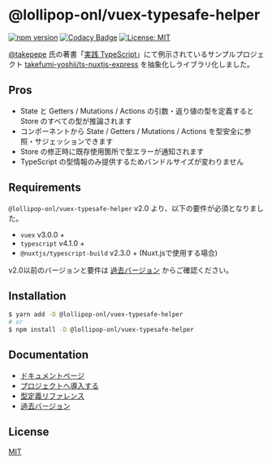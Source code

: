 # @lollipop-onl/vuex-typesafe-helper

[![npm version](https://badge.fury.io/js/%40lollipop-onl%2Fvuex-typesafe-helper.svg)](https://badge.fury.io/js/%40lollipop-onl%2Fvuex-typesafe-helper)
[![Codacy Badge](https://app.codacy.com/project/badge/Grade/38eb7615c6b644cf9504674bab46ac87)](https://www.codacy.com/manual/lollipop-onl/vuex-typesafe-helper?utm_source=github.com&amp;utm_medium=referral&amp;utm_content=lollipop-onl/vuex-typesafe-helper&amp;utm_campaign=Badge_Grade)
[![License: MIT](https://img.shields.io/badge/License-MIT-yellow.svg)](https://opensource.org/licenses/MIT)

[@takepepe](https://twitter.com/takepepe) 氏の著書「[実践 TypeScript](https://www.amazon.co.jp/dp/483996937X/ref=cm_sw_r_tw_dp_x_6tbwFbF4K4M05)」にて例示されているサンプルプロジェクト [takefumi-yoshii/ts-nuxtjs-express](https://github.com/takefumi-yoshii/ts-nuxtjs-express) を抽象化しライブラリ化しました。

## Pros

* State と Getters / Mutations / Actions の引数・返り値の型を定義すると Store のすべての型が推論されます
* コンポーネントから State / Getters / Mutations / Actions を型安全に参照・サジェッションできます
* Store の修正時に既存使用箇所で型エラーが通知されます
* TypeScript の型情報のみ提供するためバンドルサイズが変わりません

## Requirements

`@lollipop-onl/vuex-typesafe-helper` v2.0 より、以下の要件が必須となりました。

* `vuex` v3.0.0 +
* `typescript` v4.1.0 +
* `@nuxtjs/typescript-build` v2.3.0 + (Nuxt.jsで使用する場合)

v2.0以前のバージョンと要件は [過去バージョン](https://vuex-typesafe-helper.lollipop.onl/versions) からご確認ください。

## Installation

```sh
$ yarn add -D @lollipop-onl/vuex-typesafe-helper
# or
$ npm install -D @lollipop-onl/vuex-typesafe-helper
```

## Documentation

* [ドキュメントページ](https://vuex-typesafe-helper.lollipop.onl)
* [プロジェクトへ導入する](https://vuex-typesafe-helper.lollipop.onl/get-started)
* [型定義リファレンス](https://vuex-typesafe-helper.lollipop.onl/references)
* [過去バージョン](https://vuex-typesafe-helper.lollipop.onl/versions)

## License

[MIT](https://github.com/lollipop-onl/vuex-typesafe-helper/blob/main/LICENSE)
